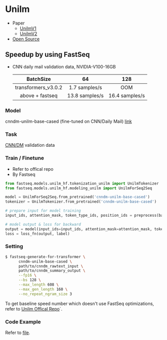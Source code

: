 # Unilm

- Paper
	- [UnilmV1](https://arxiv.org/abs/1905.03197)
	- [UnilmV2](https://arxiv.org/abs/2002.12804)
- [Open Source](https://github.com/microsoft/unilm)

## Speedup by using FastSeq

- CNN daily mail validation data, NVIDIA-V100-16GB

  |       BatchSize       |        64       |      128       |
  |:---------------------:|:---------------:|:--------------:|
  |   transformers_v3.0.2 |   1.7 samples/s |      OOM       |
  |   above + fastseq     |  13.8 samples/s | 16.4 samples/s |

### Model
cnndm-unilm-base-cased (fine-tuned on CNN/Daily Mail) [link](https://unilm.blob.core.windows.net/ckpt/cnndm.unilm1-base-cased.bin)

### Task
[CNN/DM](https://github.com/harvardnlp/sent-summary) validation data

### Train / Finetune
- Refer to offical repo
- By Fastseq
```python
from fastseq.models.unilm_hf.tokenization_unilm import UnilmTokenizer
from fastseq.models.unilm_hf.modeling_unilm import UnilmForSeq2Seq

model = UnilmForSeq2Seq.from_pretrained('cnndm-unilm-base-cased')
tokenizer = UnilmTokenizer.from_pretrained('cnndm-unilm-base-cased')

# prepare input for model training
input_ids, attention_mask, token_type_ids, position_ids = preprocess(batch_data, tokenizer)

# model output & loss for backward
output = model(input_ids=input_ids, attention_mask=attention_mask, token_type_ids=token_type_ids, position_ids=position_ids)
loss = loss_fn(output, label)
```

### Setting
```bash
$ fastseq-generate-for-transformer \
      cnndm-unilm-base-cased \
      path/to/cnndm_rawtext_input \
      path/to/cnndm_summary_output \
      --fp16 \
      --bs 128 \
      --max_length 608 \
      --max_gen_length 160 \
      --no_repeat_ngram_size 3
```
To get baseline speed number which doesn't use FastSeq optimizations, refer to [Unilm Offical Repo](https://github.com/microsoft/unilm/tree/master/s2s-ft)`.

### Code Example

Refer to [file](../../tests/models/test_unilm_hf.py).
